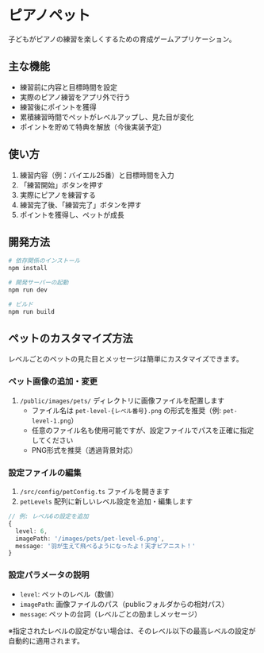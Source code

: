 # ピアノペット

子どもがピアノの練習を楽しくするための育成ゲームアプリケーション。

## 主な機能

- 練習前に内容と目標時間を設定
- 実際のピアノ練習をアプリ外で行う
- 練習後にポイントを獲得
- 累積練習時間でペットがレベルアップし、見た目が変化
- ポイントを貯めて特典を解放（今後実装予定）

## 使い方

1. 練習内容（例：バイエル25番）と目標時間を入力
2. 「練習開始」ボタンを押す
3. 実際にピアノを練習する
4. 練習完了後、「練習完了」ボタンを押す
5. ポイントを獲得し、ペットが成長

## 開発方法

```bash
# 依存関係のインストール
npm install

# 開発サーバーの起動
npm run dev

# ビルド
npm run build
```

## ペットのカスタマイズ方法

レベルごとのペットの見た目とメッセージは簡単にカスタマイズできます。

### ペット画像の追加・変更

1. `/public/images/pets/` ディレクトリに画像ファイルを配置します
   - ファイル名は `pet-level-{レベル番号}.png` の形式を推奨（例: `pet-level-1.png`）
   - 任意のファイル名も使用可能ですが、設定ファイルでパスを正確に指定してください
   - PNG形式を推奨（透過背景対応）

### 設定ファイルの編集

1. `/src/config/petConfig.ts` ファイルを開きます
2. `petLevels` 配列に新しいレベル設定を追加・編集します

```typescript
// 例: レベル6の設定を追加
{
  level: 6,
  imagePath: '/images/pets/pet-level-6.png',
  message: '羽が生えて飛べるようになったよ！天才ピアニスト！'
}
```

### 設定パラメータの説明

- `level`: ペットのレベル（数値）
- `imagePath`: 画像ファイルのパス（publicフォルダからの相対パス）
- `message`: ペットの台詞（レベルごとの励ましメッセージ）

※指定されたレベルの設定がない場合は、そのレベル以下の最高レベルの設定が自動的に適用されます。